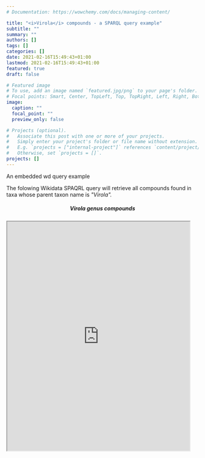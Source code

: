 ```yaml
---
# Documentation: https://wowchemy.com/docs/managing-content/

title: "<i>Virola</i> compounds - a SPARQL query example"
subtitle: ""
summary: ""
authors: []
tags: []
categories: []
date: 2021-02-16T15:49:43+01:00
lastmod: 2021-02-16T15:49:43+01:00
featured: true
draft: false

# Featured image
# To use, add an image named `featured.jpg/png` to your page's folder.
# Focal points: Smart, Center, TopLeft, Top, TopRight, Left, Right, BottomLeft, Bottom, BottomRight.
image:
  caption: ""
  focal_point: ""
  preview_only: false

# Projects (optional).
#   Associate this post with one or more of your projects.
#   Simply enter your project's folder or file name without extension.
#   E.g. `projects = ["internal-project"]` references `content/project/deep-learning/index.md`.
#   Otherwise, set `projects = []`.
projects: []
---
```


An embedded wd query example

<!--more-->

The folowing Wikidata SPAQRL query will retrieve all compounds found in taxa whose parent taxon name is _"Virola"._


<div class="container">
        <div id="one-tab-content">
            <h5 class="title is-5" style="text-align:center;"> <i>Virola</i> genus compounds </h5>
        <div class="columns is-centered"
        <p style="text-align: center">
            <iframe width=120% height="600" src="https://query.wikidata.org/embed.html#SELECT%20DISTINCT%20%3Fcompound%20%3FcompoundLabel%20%3Finchikey%20%3Finchi%20%3Fsmiles_isomeric%20%3Fsmiles_canonical%20%3Fcas%20%3Fchebi%20%3Fchembl%20%3Fpubchem%20%3Ftaxon%20%3Ftaxon_name%20%3Ftaxon_id_gbif%20%3Ftaxon_id_ncbi%20%3Freference%20%3Freference_doi%20%3Freference_title%20WHERE%20%7B%0A%20%20%3Ftaxon%20wdt%3AP171%20%3Fparent_taxon.%0A%20%20%3Fparent_taxon%20wdt%3AP225%20%27Virola%27.%0A%20%20%3Fcompound%20wdt%3AP235%20%3Finchikey.%0A%20%20OPTIONAL%20%7B%20%3Fcompound%20wdt%3AP231%20%3Fcas.%20%7D%0A%20%20OPTIONAL%20%7B%20%3Fcompound%20wdt%3AP233%20%3Fsmiles_canonical.%20%7D%0A%20%20OPTIONAL%20%7B%20%3Fcompound%20wdt%3AP234%20%3Finchi.%20%7D%0A%20%20OPTIONAL%20%7B%20%3Fcompound%20wdt%3AP592%20%3Fchembl.%20%7D%0A%20%20OPTIONAL%20%7B%20%3Fcompound%20wdt%3AP662%20%3Fpubchem.%20%7D%0A%20%20OPTIONAL%20%7B%20%3Fcompound%20wdt%3AP683%20%3Fchebi.%20%7D%0A%20%20OPTIONAL%20%7B%20%3Fcompound%20wdt%3AP2017%20%3Fsmiles_isomeric.%20%7D%0A%20%20%7B%0A%20%20%20%20%3Fcompound%20p%3AP703%20%3Fstatement.%0A%20%20%20%20%3Fstatement%20ps%3AP703%20%3Ftaxon.%0A%20%20%20%20OPTIONAL%20%7B%20%3Ftaxon%20wdt%3AP225%20%3Ftaxon_name.%20%7D%0A%20%20%20%20OPTIONAL%20%7B%20%3Ftaxon%20wdt%3AP846%20%3Ftaxon_id_gbif.%20%7D%0A%20%20%20%20OPTIONAL%20%7B%20%3Ftaxon%20wdt%3AP685%20%3Ftaxon_id_ncbi.%20%7D%0A%20%20%20%20%7B%0A%20%20%20%20%20%20%3Fstatement%20prov%3AwasDerivedFrom%20%3Fref.%0A%20%20%20%20%20%20%3Fref%20pr%3AP248%20%3Freference.%0A%20%20%20%20%20%20%3Freference%20wdt%3AP356%20%3Freference_doi%3B%0A%20%20%20%20%20%20%20%20wdt%3AP1476%20%3Freference_title.%0A%20%20%20%20%7D%0A%20%20%7D%0A%20%20SERVICE%20wikibase%3Alabel%20%7B%20bd%3AserviceParam%20wikibase%3Alanguage%20%22%5BAUTO_LANGUAGE%5D%2Cen%22.%20%7D%0A%7D"></iframe>
        </p>
        </div>
        </div>
    </div>
<script src="https://ajax.googleapis.com/ajax/libs/jquery/3.2.1/jquery.min.js"></script>